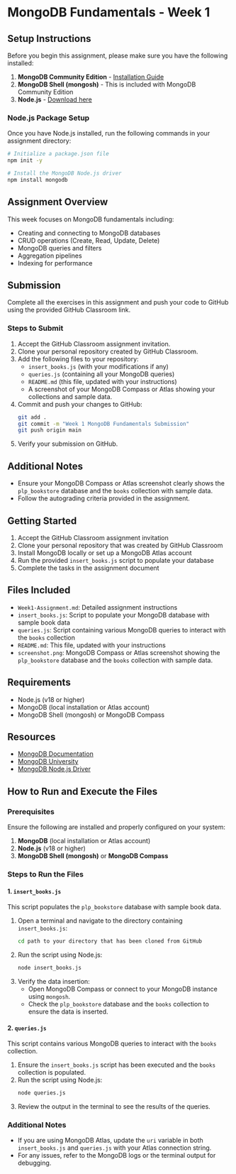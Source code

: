 # MongoDB Fundamentals - Week 1

## Setup Instructions

Before you begin this assignment, please make sure you have the following installed:

1. **MongoDB Community Edition** - [Installation Guide](https://www.mongodb.com/docs/manual/administration/install-community/)
2. **MongoDB Shell (mongosh)** - This is included with MongoDB Community Edition
3. **Node.js** - [Download here](https://nodejs.org/)

### Node.js Package Setup

Once you have Node.js installed, run the following commands in your assignment directory:

```bash
# Initialize a package.json file
npm init -y

# Install the MongoDB Node.js driver
npm install mongodb
```

## Assignment Overview

This week focuses on MongoDB fundamentals including:

- Creating and connecting to MongoDB databases
- CRUD operations (Create, Read, Update, Delete)
- MongoDB queries and filters
- Aggregation pipelines
- Indexing for performance

## Submission

Complete all the exercises in this assignment and push your code to GitHub using the provided GitHub Classroom link.

### Steps to Submit

1. Accept the GitHub Classroom assignment invitation.
2. Clone your personal repository created by GitHub Classroom.
3. Add the following files to your repository:
   - `insert_books.js` (with your modifications if any)
   - `queries.js` (containing all your MongoDB queries)
   - `README.md` (this file, updated with your instructions)
   - A screenshot of your MongoDB Compass or Atlas showing your collections and sample data.
4. Commit and push your changes to GitHub:
   ```bash
   git add .
   git commit -m "Week 1 MongoDB Fundamentals Submission"
   git push origin main
   ```
5. Verify your submission on GitHub.

## Additional Notes

- Ensure your MongoDB Compass or Atlas screenshot clearly shows the `plp_bookstore` database and the `books` collection with sample data.
- Follow the autograding criteria provided in the assignment.

## Getting Started

1. Accept the GitHub Classroom assignment invitation
2. Clone your personal repository that was created by GitHub Classroom
3. Install MongoDB locally or set up a MongoDB Atlas account
4. Run the provided `insert_books.js` script to populate your database
5. Complete the tasks in the assignment document

## Files Included

- `Week1-Assignment.md`: Detailed assignment instructions
- `insert_books.js`: Script to populate your MongoDB database with sample book data
- `queries.js`: Script containing various MongoDB queries to interact with the `books` collection
- `README.md`: This file, updated with your instructions
- `screenshot.png`: MongoDB Compass or Atlas screenshot showing the `plp_bookstore` database and the `books` collection with sample data.

## Requirements

- Node.js (v18 or higher)
- MongoDB (local installation or Atlas account)
- MongoDB Shell (mongosh) or MongoDB Compass

## Resources

- [MongoDB Documentation](https://docs.mongodb.com/)
- [MongoDB University](https://university.mongodb.com/)
- [MongoDB Node.js Driver](https://mongodb.github.io/node-mongodb-native/)

## How to Run and Execute the Files

### Prerequisites

Ensure the following are installed and properly configured on your system:

1. **MongoDB** (local installation or Atlas account)
2. **Node.js** (v18 or higher)
3. **MongoDB Shell (mongosh)** or **MongoDB Compass**

### Steps to Run the Files

#### 1. `insert_books.js`

This script populates the `plp_bookstore` database with sample book data.

1. Open a terminal and navigate to the directory containing `insert_books.js`:
   ```bash
   cd path to your directory that has been cloned from GitHub
   ```
2. Run the script using Node.js:
   ```bash
   node insert_books.js
   ```
3. Verify the data insertion:
   - Open MongoDB Compass or connect to your MongoDB instance using `mongosh`.
   - Check the `plp_bookstore` database and the `books` collection to ensure the data is inserted.

#### 2. `queries.js`

This script contains various MongoDB queries to interact with the `books` collection.

1. Ensure the `insert_books.js` script has been executed and the `books` collection is populated.
2. Run the script using Node.js:
   ```bash
   node queries.js
   ```
3. Review the output in the terminal to see the results of the queries.

### Additional Notes

- If you are using MongoDB Atlas, update the `uri` variable in both `insert_books.js` and `queries.js` with your Atlas connection string.
- For any issues, refer to the MongoDB logs or the terminal output for debugging.
